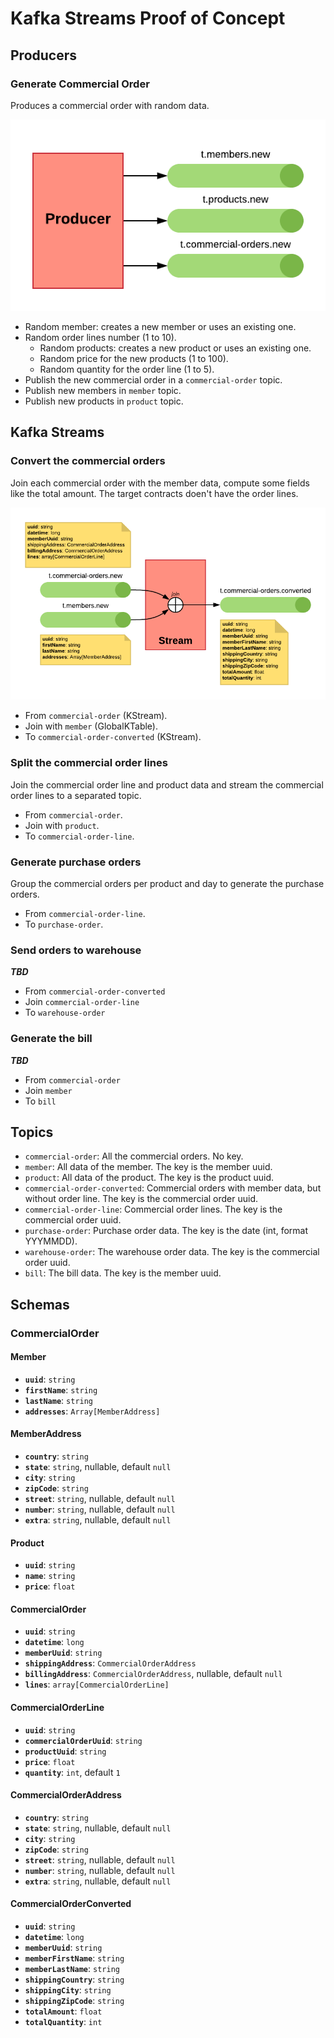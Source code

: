 # Kafka Streams Proof of Concept

## Producers

### Generate Commercial Order

Produces a commercial order with random data.

![](docs/images/producer-generate-commercial-order.png)

- Random member: creates a new member or uses an existing one.
- Random order lines number (1 to 10).
    - Random products: creates a new product or uses an existing one.
    - Random price for the new products (1 to 100).
    - Random quantity for the order line (1 to 5).
- Publish the new commercial order in a `commercial-order` topic.
- Publish new members in `member` topic.
- Publish new products in `product` topic.


## Kafka Streams

### Convert the commercial orders

Join each commercial order with the member data, compute some fields like the total amount. The target contracts doen't have the order lines.

![](docs/images/stream-convert-commercial-orders.png)

- From `commercial-order` (KStream).
- Join with `member` (GlobalKTable).
- To `commercial-order-converted` (KStream).

### Split the commercial order lines

Join the commercial order line and product data and stream the commercial order lines to a separated topic.

- From `commercial-order`.
- Join with `product`.
- To `commercial-order-line`.

### Generate purchase orders

Group the commercial orders per product and day to generate the purchase orders. 

- From `commercial-order-line`.
- To `purchase-order`.

### Send orders to warehouse

_**TBD**_

- From `commercial-order-converted`
- Join `commercial-order-line`
- To `warehouse-order`

### Generate the bill

_**TBD**_

- From `commercial-order`
- Join `member`
- To `bill`

## Topics

- `commercial-order`: All the commercial orders. No key.
- `member`: All data of the member. The key is the member uuid.
- `product`: All data of the product. The key is the product uuid.
- `commercial-order-converted`: Commercial orders with member data, but without order line. The key is the commercial order uuid.
- `commercial-order-line`: Commercial order lines. The key is the commercial order uuid.
- `purchase-order`: Purchase order data. The key is the date (int, format YYYMMDD).
- `warehouse-order`: The warehouse order data. The key is the commercial order uuid.
- `bill`: The bill data. The key is the member uuid.

## Schemas

### CommercialOrder

#### Member

- **`uuid`**: `string`
- **`firstName`**: `string`
- **`lastName`**: `string`
- **`addresses`**: `Array[MemberAddress]`

#### MemberAddress

- **`country`**: `string`
- **`state`**: `string`, nullable, default `null`
- **`city`**: `string`
- **`zipCode`**: `string`
- **`street`**: `string`, nullable, default `null`
- **`number`**: `string`, nullable, default `null`
- **`extra`**: `string`, nullable, default `null`

#### Product

- **`uuid`**: `string`
- **`name`**: `string`
- **`price`**: `float`

#### CommercialOrder

- **`uuid`**: `string`
- **`datetime`**: `long`
- **`memberUuid`**: `string`
- **`shippingAddress`**: `CommercialOrderAddress`
- **`billingAddress`**: `CommercialOrderAddress`, nullable, default `null`
- **`lines`**: `array[CommercialOrderLine]`

#### CommercialOrderLine

- **`uuid`**: `string`
- **`commercialOrderUuid`**: `string`
- **`productUuid`**: `string`
- **`price`**: `float`
- **`quantity`**: `int`, default `1`

#### CommercialOrderAddress

- **`country`**: `string`
- **`state`**: `string`, nullable, default `null`
- **`city`**: `string`
- **`zipCode`**: `string`
- **`street`**: `string`, nullable, default `null`
- **`number`**: `string`, nullable, default `null`
- **`extra`**: `string`, nullable, default `null`

#### CommercialOrderConverted

- **`uuid`**: `string`
- **`datetime`**: `long`
- **`memberUuid`**: `string`
- **`memberFirstName`**: `string`
- **`memberLastName`**: `string`
- **`shippingCountry`**: `string`
- **`shippingCity`**: `string`
- **`shippingZipCode`**: `string`
- **`totalAmount`**: `float`
- **`totalQuantity`**: `int`